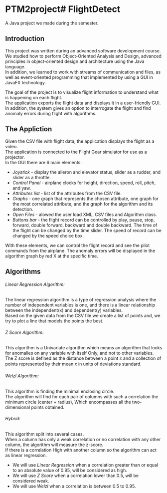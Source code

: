 # PTM2project# FlightDetect
A Java project we made during the semester.

## Introduction
This project was written during an advanced software development course.</br>
We studied how to perform Object-Oriented Analysis and Design, advanced principles in object-oriented design and architecture using the Java language.</br>
In addition, we learned to work with streams of communication and files, as well as event-oriented programming that implemented by using a GUI in JavaFX technology.</br>

The goal of the project is to visualize flight information to understand what is happening on each flight.</br>
The application exports the flight data and displays it in a user-friendly GUI.</br>
In addition, the system gives an option to interrogate the flight and find anomaly errors during flight with algorithms.</br>

## The Appliction
Given the CSV file with flight data, the application displays the flight as a video.</br>
The application is connected to the Flight Gear simulator for use as a projector. </br>
In the GUI there are 6 main elements:
* *Joystick* - display the aileron and elevator status, slider as a rudder, and slider as a throttle.
* *Control Panel* - airplane clocks for height, direction, speed, roll, pitch, and yaw.
* *Attributes list* - list of the attributes from the CSV file.
* *Graphs* - one graph that represents the chosen attribute, one graph for the most correlated attribute, and the graph for the algorithm and its detection.
* *Open Files* - alowed the user load XML, CSV files and Algorithm class.
* *Buttons bar* - the flight record can be controlled by play, pause, stop, forward, double forward, backward and double backward. The time of the flight can be changed by the time slider. The speed of record can be changed by the speed choice box.</br>

With these elements, we can control the flight record and see the pilot commands from the airplane.
The anomaly errors will be displayed in the algorithm graph by red X at the specific time.

## Algorithms
######  _Linear Regression Algorithm:_
The linear regression algorithm is a type of regression analysis where the number of independent variables is one, and there is a linear relationship between the independent(x) and dependent(y) variables.</br>
Based on the given data from the CSV file we create a list of points and, we try to plot a line that models the points the best.

######  _Z Score Algorithm:_
This algorithm is a Univariate algorithm which means an algorithm that looks for anomalies on any variable with itself
Only, and not to other variables.</br>
The Z score is defined as the distance between a point 𝑥 and a collection of points represented by their mean 𝑥 in units of deviations standard.

######  _Welzl Algorithm:_
This algorithm is finding the minimal enclosing circle.</br>
The algorithm will find for each pair of columns with such a correlation the minimum circle (center + radius),
Which encompasses all the two-dimensional points obtained.

######  _Hybrid:_
This algorithm split into several cases.</br>
When a column has only a weak correlation or no correlation with any other column, the algorithm will measure the z-score.</br>
If there is a correlation
High with another column so the algorithm can act as linear regression.</br>

* We will use *Linear Regression* when a correlation greater than or equal to an absolute value of 0.95, will be considered as high.</br>
* We will use *Z Score* when a correlation lower than 0.5, will be considered weak.</br>
* We will use *Welzl* when a correlation is between 0.5 to 0.95.
